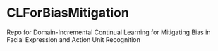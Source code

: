 # CLForBiasMitigation
Repo for Domain-Incremental Continual Learning for Mitigating Bias in Facial Expression and Action Unit Recognition
